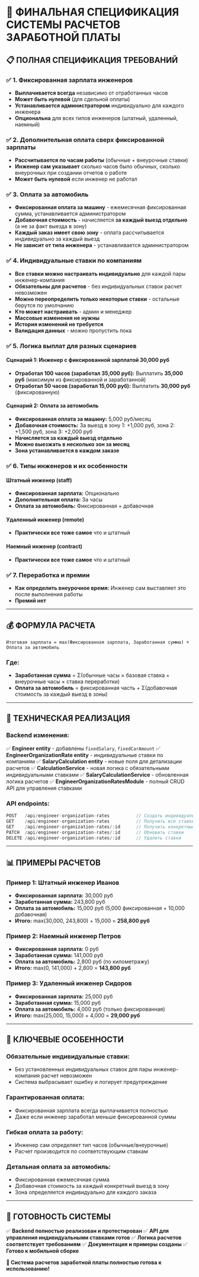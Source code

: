 # 🎯 **ФИНАЛЬНАЯ СПЕЦИФИКАЦИЯ СИСТЕМЫ РАСЧЕТОВ ЗАРАБОТНОЙ ПЛАТЫ**

## 📋 **ПОЛНАЯ СПЕЦИФИКАЦИЯ ТРЕБОВАНИЙ**

### ✅ **1. Фиксированная зарплата инженеров**
- **Выплачивается всегда** независимо от отработанных часов
- **Может быть нулевой** (для сдельной оплаты)
- **Устанавливается администратором** индивидуально для каждого инженера
- **Опциональна** для всех типов инженеров (штатный, удаленный, наемный)

### ✅ **2. Дополнительная оплата сверх фиксированной зарплаты**
- **Рассчитывается по часам работы** (обычные + внеурочные ставки)
- **Инженер сам указывает** сколько часов было обычных, сколько внеурочных при создании отчетов о работе
- **Может быть нулевой** если инженер не работал

### ✅ **3. Оплата за автомобиль**
- **Фиксированная оплата за машину** - ежемесячная фиксированная сумма, устанавливается администратором
- **Добавочная стоимость** - начисляется **за каждый выезд отдельно** (а не за факт выезда в зону)
- **Каждый заказ имеет свою зону** - оплата рассчитывается индивидуально за каждый выезд
- **Не зависит от типа инженера** - устанавливается администратором

### ✅ **4. Индивидуальные ставки по компаниям**
- **Все ставки можно настраивать индивидуально** для каждой пары инженер-компания
- **Обязательны для расчетов** - без индивидуальных ставок расчет невозможен
- **Можно переопределить только некоторые ставки** - остальные берутся по умолчанию
- **Кто может настраивать** - админ и менеджер
- **Массовые изменения не нужны**
- **История изменений не требуется**
- **Валидация данных** - можно пропустить пока

### ✅ **5. Логика выплат для разных сценариев**

#### **Сценарий 1: Инженер с фиксированной зарплатой 30,000 руб**
- **Отработал 100 часов (заработал 35,000 руб):** Выплатить **35,000 руб** (максимум из фиксированной и заработанной)
- **Отработал 50 часов (заработал 15,000 руб):** Выплатить **30,000 руб** (фиксированную)

#### **Сценарий 2: Оплата за автомобиль**
- **Фиксированная оплата за машину:** 5,000 руб/месяц
- **Добавочная стоимость:** За выезд в зону 1: +1,000 руб, зона 2: +1,500 руб, зона 3: +2,000 руб
- **Начисляется за каждый выезд отдельно**
- **Можно выезжать в несколько зон за месяц**
- **Зона устанавливается в каждом заказе**

### ✅ **6. Типы инженеров и их особенности**

#### **Штатный инженер (staff)**
- **Фиксированная зарплата:** Опционально
- **Дополнительная оплата:** За часы
- **Оплата за автомобиль:** Фиксированная + добавочная

#### **Удаленный инженер (remote)**
- **Практически все тоже самое** что и штатный

#### **Наемный инженер (contract)**
- **Практически все тоже самое** что и штатный

### ✅ **7. Переработка и премии**
- **Как определить внеурочное время:** Инженер сам выставляет это после выполнения работы
- **Премий нет**

---

## 💰 **ФОРМУЛА РАСЧЕТА**

```
Итоговая зарплата = max(Фиксированная зарплата, Заработанная сумма) + Оплата за автомобиль
```

### Где:
- **Заработанная сумма** = Σ(обычные часы × базовая ставка + внеурочные часы × ставка переработки)
- **Оплата за автомобиль** = фиксированная часть + Σ(добавочная стоимость за каждый выезд в зоны)

---

## 🔧 **ТЕХНИЧЕСКАЯ РЕАЛИЗАЦИЯ**

### **Backend изменения:**
✅ **Engineer entity** - добавлены `fixedSalary`, `fixedCarAmount`
✅ **EngineerOrganizationRate entity** - индивидуальные ставки по компаниям
✅ **SalaryCalculation entity** - новые поля для детализации расчетов
✅ **CalculationService** - новая логика с обязательными индивидуальными ставками
✅ **SalaryCalculationService** - обновленная логика расчетов
✅ **EngineerOrganizationRatesModule** - полный CRUD API для управления ставками

### **API endpoints:**
```typescript
POST   /api/engineer-organization-rates          // Создать индивидуальные ставки
GET    /api/engineer-organization-rates          // Получить все ставки
GET    /api/engineer-organization-rates/:id      // Получить конкретные ставки
PATCH  /api/engineer-organization-rates/:id      // Обновить ставки
DELETE /api/engineer-organization-rates/:id      // Удалить ставки
```

---

## 📊 **ПРИМЕРЫ РАСЧЕТОВ**

### **Пример 1: Штатный инженер Иванов**
- **Фиксированная зарплата:** 30,000 руб
- **Заработанная сумма:** 243,800 руб
- **Оплата за автомобиль:** 15,000 руб (5,000 фиксированная + 10,000 добавочная)
- **Итого:** max(30,000, 243,800) + 15,000 = **258,800 руб**

### **Пример 2: Наемный инженер Петров**
- **Фиксированная зарплата:** 0 руб
- **Заработанная сумма:** 141,000 руб
- **Оплата за автомобиль:** 2,800 руб (по километражу)
- **Итого:** max(0, 141,000) + 2,800 = **143,800 руб**

### **Пример 3: Удаленный инженер Сидоров**
- **Фиксированная зарплата:** 25,000 руб
- **Заработанная сумма:** 15,000 руб
- **Оплата за автомобиль:** 4,000 руб (только фиксированная)
- **Итого:** max(25,000, 15,000) + 4,000 = **29,000 руб**

---

## 🎯 **КЛЮЧЕВЫЕ ОСОБЕННОСТИ**

### **Обязательные индивидуальные ставки:**
- Без установленных индивидуальных ставок для пары инженер-компания расчет невозможен
- Система выбрасывает ошибку и логирует предупреждение

### **Гарантированная оплата:**
- Фиксированная зарплата всегда выплачивается полностью
- Даже если инженер заработал меньше фиксированной суммы

### **Гибкая оплата за работу:**
- Инженер сам определяет тип часов (обычные/внеурочные)
- Расчет производится по соответствующим ставкам

### **Детальная оплата за автомобиль:**
- Фиксированная ежемесячная сумма
- Добавочная стоимость за каждый конкретный выезд в зону
- Зона определяется индивидуально для каждого заказа

---

## 🚀 **ГОТОВНОСТЬ СИСТЕМЫ**

✅ **Backend полностью реализован и протестирован**
✅ **API для управления индивидуальными ставками готов**
✅ **Логика расчетов соответствует требованиям**
✅ **Документация и примеры созданы**
✅ **Готово к мобильной сборке**

**🎉 Система расчетов заработной платы полностью готова к использованию!**

